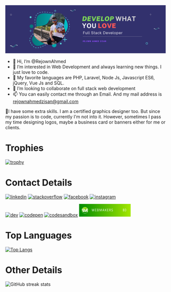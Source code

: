 <img src="https://raw.githubusercontent.com/RejownAhmed/myProfile/main/banner.png">

- 👋 Hi, I’m @RejownAhmed
- 👀 I’m interested in Web Development and always learning new things. I just love to code.
- 🌱 My favorite languages are PHP, Laravel, Node Js, Javascript ES6, jQuery, Vue Js and SQL.
- 💞️ I’m looking to collaborate on full stack web development
- 📫 You can easily contact me through an Email. And my mail address is rejownahmedzisan@gmail.com

🦾I have some extra skills. I am a certified graphics designer too. But since my passion is to code, 
   currently I'm not into it. However, sometimes I pass my time designing logos, maybe a business card or banners either for me or clients.
   
# Trophies
[![trophy](https://github-profile-trophy.vercel.app/?username=RejownAhmed)](https://github.com/ryo-ma/github-profile-trophy)
# Contact Details
[<img src='https://img.shields.io/badge/LinkedIn-0077B5?style=for-the-badge&logo=linkedin&logoColor=white' alt='linkedin' height='40'>](https://www.linkedin.com/in/rejowan-ahmed-zisan/) [<img src='https://img.shields.io/badge/Stack_Overflow-FE7A16?style=for-the-badge&logo=stack-overflow&logoColor=white' alt='stackoverflow' height='40'>](https://stackoverflow.com/users/18366671) [<img src='https://img.shields.io/badge/Facebook-1877F2?style=for-the-badge&logo=facebook&logoColor=white' alt='facebook' height='40'>](https://www.facebook.com/rejowan.official) [<img src='https://img.shields.io/badge/Instagram-E4405F?style=for-the-badge&logo=instagram&logoColor=white' alt='instagram' height='40'>](https://www.instagram.com/rejowan.ahmed.zisan/)

[<img src='https://img.shields.io/badge/dev.to-0A0A0A?style=for-the-badge&logo=devdotto&logoColor=white' alt='dev' height='40'>](https://dev.to/rejownahmed) [<img src='https://img.shields.io/badge/Codepen-000000?style=for-the-badge&logo=codepen&logoColor=white' alt='codepen' height='40'>](https://codepen.io/rejowan-ahmed-zisan) [<img src='https://img.shields.io/badge/Codesandbox-000000?style=for-the-badge&logo=CodeSandbox&logoColor=white' alt='codesandbox' height='40'>](https://codesandbox.io/u/RejownAhmed) [<img src='https://raw.githubusercontent.com/RejownAhmed/myProfile/main/badge.svg' alt='WebMakersBD' height='40'>](https://webmakersbd.com)  

# Top Languages
[![Top Langs](https://github-readme-stats.vercel.app/api/top-langs/?username=RejownAhmed)](https://github.com/anuraghazra/github-readme-stats)

# Other Details
![GitHub streak stats](https://streak-stats.demolab.com/?user=RejownAhmed)  
